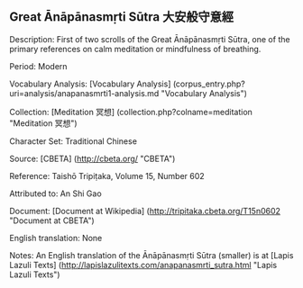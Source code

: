 ## Great Ānāpānasmṛti Sūtra 大安般守意經

Description: First of two scrolls of the Great Ānāpānasmṛti Sūtra, one of the primary references on calm meditation or mindfulness of breathing.

Period: Modern

Vocabulary Analysis: [Vocabulary Analysis] (corpus_entry.php?uri=analysis/anapanasmrti1-analysis.md "Vocabulary Analysis")

Collection: [Meditation 冥想] (collection.php?colname=meditation "Meditation 冥想")

Character Set: Traditional Chinese

Source: [CBETA] (http://cbeta.org/ "CBETA")

Reference: Taishō Tripiṭaka, Volume 15, Number 602

Attributed to: An Shi Gao

Document: [Document at Wikipedia] (http://tripitaka.cbeta.org/T15n0602 "Document at CBETA")

English translation: None

Notes: An English translation of the Ānāpānasmṛti Sūtra (smaller) is at [Lapis Lazuli Texts] (http://lapislazulitexts.com/anapanasmrti_sutra.html "Lapis Lazuli Texts")